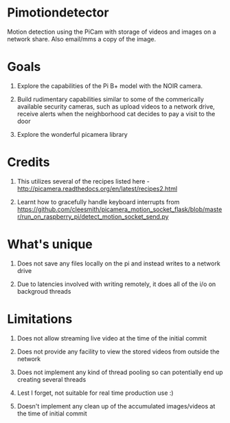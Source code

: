 Pimotiondetector
================

Motion detection using the PiCam with storage of videos and images on a network share. Also email/mms a copy of the image.

Goals
==========

1. Explore the capabilities of the Pi B+ model with the NOIR camera. 

2. Build rudimentary capabilities similar to some of the commerically available security cameras, such as upload videos to a network drive, receive alerts when the neighborhood cat decides to pay a visit to the door

3. Explore the wonderful picamera library

Credits
=======

1. This utilizes several of the recipes listed here - http://picamera.readthedocs.org/en/latest/recipes2.html

2. Learnt how to gracefully handle keyboard interrupts from https://github.com/cleesmith/picamera_motion_socket_flask/blob/master/run_on_raspberry_pi/detect_motion_socket_send.py


What's unique
=============

1. Does not save any files locally on the pi and instead writes to a network drive

2. Due to latencies involved with writing remotely, it does all of the i/o on backgroud threads

Limitations
===========

1. Does not allow streaming live video at the time of the initial commit

2. Does not provide any facility to view the stored videos from outside the network

3. Does not implement any kind of thread pooling so can potentially end up creating several threads 

4. Lest I forget, not suitable for real time production use :)

5. Doesn't implement any clean up of the accumulated images/videos at the time of initial commit
